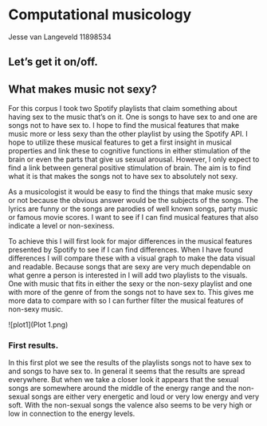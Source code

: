 # Computational musicology
Jesse van Langeveld
11898534

## Let’s get it on/off.

## What makes music not sexy?

For this corpus I took two Spotify playlists that claim something about having sex to the music that’s on it. One is songs to have sex to and one are songs not to have sex to. I hope to find the musical features that make music more or less sexy than the other playlist by using the Spotify API. I hope to utilize these musical features to get a first insight in musical properties and link these to cognitive functions in either stimulation of the brain or even the parts that give us sexual arousal. However, I only expect to find a link between general positive stimulation of brain. The aim is to find what it is that makes the songs not to have sex to absolutely not sexy.

As a musicologist it would be easy to find the things that make music sexy or not because the obvious answer would be the subjects of the songs. The lyrics are funny or the songs are parodies of well known songs, party music or famous movie scores. I want to see if I can find musical features that also indicate a level or non-sexiness. 

To achieve this I will first look for major differences in the musical features presented by Spotify to see if I can find differences.  When I have found differences I will compare these with a visual graph to make the data visual and readable. Because songs that are sexy are very much dependable on what genre a person is interested in I will add two playlists to the visuals. One with music that fits in either the sexy or the non-sexy playlist and one with more of the genre of from the songs not to have sex to. This gives me more data to compare with so I can further filter the musical features of non-sexy music. 


![plot1](Plot 1.png)

### First results.

In this first plot we see the results of the playlists songs not to have sex to and songs to have sex to. In general it seems that the results are spread everywhere. But when we take a closer look it appears that the sexual songs are somewhere around the middle of the energy range and the non-sexual songs are either very energetic and loud or very low energy and very soft. With the non-sexual songs the valence also seems to be very high or low in connection to the energy levels. 
